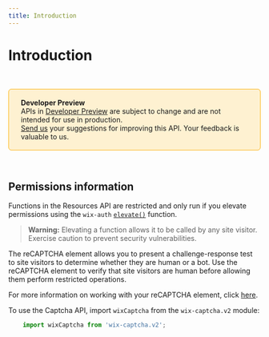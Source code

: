 ```yaml
---
title: Introduction
---
```

# Introduction

&nbsp;

<div style="background-color: #FEF1D1; padding: 18px 24px; border-radius: 6px; border: 1px solid #FDB10C; box-sizing: border-box; display: inline-block">
    <b>Developer Preview</b>
    <br/>
    <span>APIs in <a href="https://www.wix.com/velo/reference/api-overview/developer-preview">Developer Preview</a> are subject to change and are not intended for use in production.<br/><a href="mailto:velo-preview-feedback@wix.com">Send us</a> your suggestions for improving this API. Your feedback is valuable to us.</span>
</div>

&nbsp;

## Permissions information

Functions in the Resources API are restricted and only run if you elevate permissions using the `wix-auth` [`elevate()`](https://www.wix.com/velo/reference/wix-auth/elevate) function.

<blockquote class='warning'>
<p><strong>Warning:</strong> Elevating a function allows it to be called by any site visitor. Exercise caution to prevent security vulnerabilities.</p>
</blockquote>

The reCAPTCHA element allows you to present a challenge-response test to site visitors to determine whether they are human or a bot. Use the reCAPTCHA element to verify that site visitors are human before allowing them perform restricted operations.

For more information on working with your reCAPTCHA element, click [here](https://support.wix.com/en/article/velo-tutorial-using-recaptcha-to-protect-data-submission).

To use the Captcha API, import `wixCaptcha` from the `wix-captcha.v2` module:

```javascript
    import wixCaptcha from 'wix-captcha.v2';
```